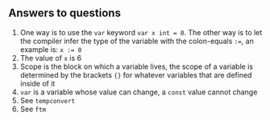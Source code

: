 ## Answers to questions
1. One way is to use the `var` keyword `var x int = 0`. The other way is to let the compiler infer the type of the variable with the colon-equals `:=`, an example is: `x := 0`
2. The value of `x` is 6
3. Scope is the block on which a variable lives, the scope of a variable is determined by the brackets `{}` for whatever variables that are defined inside of it
4. `var` is a variable whose value can change, a `const` value cannot change
5. See `tempconvert`
6. See `ftm`
